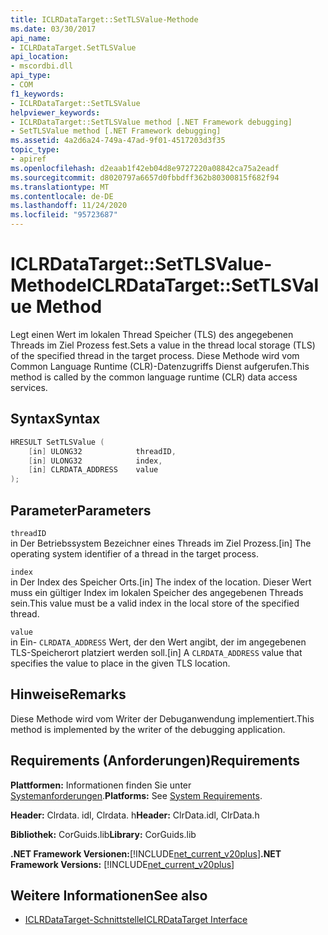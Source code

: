 ```yaml
---
title: ICLRDataTarget::SetTLSValue-Methode
ms.date: 03/30/2017
api_name:
- ICLRDataTarget.SetTLSValue
api_location:
- mscordbi.dll
api_type:
- COM
f1_keywords:
- ICLRDataTarget::SetTLSValue
helpviewer_keywords:
- ICLRDataTarget::SetTLSValue method [.NET Framework debugging]
- SetTLSValue method [.NET Framework debugging]
ms.assetid: 4a2d6a24-749a-47ad-9f01-4517203d3f35
topic_type:
- apiref
ms.openlocfilehash: d2eaab1f42eb04d8e9727220a08842ca75a2eadf
ms.sourcegitcommit: d8020797a6657d0fbbdff362b80300815f682f94
ms.translationtype: MT
ms.contentlocale: de-DE
ms.lasthandoff: 11/24/2020
ms.locfileid: "95723687"
---
```

# <a name="iclrdatatargetsettlsvalue-method"></a><span data-ttu-id="0361f-102">ICLRDataTarget::SetTLSValue-Methode</span><span class="sxs-lookup"><span data-stu-id="0361f-102">ICLRDataTarget::SetTLSValue Method</span></span>

<span data-ttu-id="0361f-103">Legt einen Wert im lokalen Thread Speicher (TLS) des angegebenen Threads im Ziel Prozess fest.</span><span class="sxs-lookup"><span data-stu-id="0361f-103">Sets a value in the thread local storage (TLS) of the specified thread in the target process.</span></span> <span data-ttu-id="0361f-104">Diese Methode wird vom Common Language Runtime (CLR)-Datenzugriffs Dienst aufgerufen.</span><span class="sxs-lookup"><span data-stu-id="0361f-104">This method is called by the common language runtime (CLR) data access services.</span></span>  
  
## <a name="syntax"></a><span data-ttu-id="0361f-105">Syntax</span><span class="sxs-lookup"><span data-stu-id="0361f-105">Syntax</span></span>  
  
```cpp  
HRESULT SetTLSValue (  
    [in] ULONG32            threadID,  
    [in] ULONG32            index,  
    [in] CLRDATA_ADDRESS    value  
);  
```  
  
## <a name="parameters"></a><span data-ttu-id="0361f-106">Parameter</span><span class="sxs-lookup"><span data-stu-id="0361f-106">Parameters</span></span>  

 `threadID`  
 <span data-ttu-id="0361f-107">in Der Betriebssystem Bezeichner eines Threads im Ziel Prozess.</span><span class="sxs-lookup"><span data-stu-id="0361f-107">[in] The operating system identifier of a thread in the target process.</span></span>  
  
 `index`  
 <span data-ttu-id="0361f-108">in Der Index des Speicher Orts.</span><span class="sxs-lookup"><span data-stu-id="0361f-108">[in] The index of the location.</span></span> <span data-ttu-id="0361f-109">Dieser Wert muss ein gültiger Index im lokalen Speicher des angegebenen Threads sein.</span><span class="sxs-lookup"><span data-stu-id="0361f-109">This value must be a valid index in the local store of the specified thread.</span></span>  
  
 `value`  
 <span data-ttu-id="0361f-110">in Ein- `CLRDATA_ADDRESS` Wert, der den Wert angibt, der im angegebenen TLS-Speicherort platziert werden soll.</span><span class="sxs-lookup"><span data-stu-id="0361f-110">[in] A `CLRDATA_ADDRESS` value that specifies the value to place in the given TLS location.</span></span>  
  
## <a name="remarks"></a><span data-ttu-id="0361f-111">Hinweise</span><span class="sxs-lookup"><span data-stu-id="0361f-111">Remarks</span></span>  

 <span data-ttu-id="0361f-112">Diese Methode wird vom Writer der Debuganwendung implementiert.</span><span class="sxs-lookup"><span data-stu-id="0361f-112">This method is implemented by the writer of the debugging application.</span></span>  
  
## <a name="requirements"></a><span data-ttu-id="0361f-113">Requirements (Anforderungen)</span><span class="sxs-lookup"><span data-stu-id="0361f-113">Requirements</span></span>  

 <span data-ttu-id="0361f-114">**Plattformen:** Informationen finden Sie unter [Systemanforderungen](../../get-started/system-requirements.md).</span><span class="sxs-lookup"><span data-stu-id="0361f-114">**Platforms:** See [System Requirements](../../get-started/system-requirements.md).</span></span>  
  
 <span data-ttu-id="0361f-115">**Header:** Clrdata. idl, Clrdata. h</span><span class="sxs-lookup"><span data-stu-id="0361f-115">**Header:** ClrData.idl, ClrData.h</span></span>  
  
 <span data-ttu-id="0361f-116">**Bibliothek:** CorGuids.lib</span><span class="sxs-lookup"><span data-stu-id="0361f-116">**Library:** CorGuids.lib</span></span>  
  
 <span data-ttu-id="0361f-117">**.NET Framework Versionen:**[!INCLUDE[net_current_v20plus](../../../../includes/net-current-v20plus-md.md)]</span><span class="sxs-lookup"><span data-stu-id="0361f-117">**.NET Framework Versions:** [!INCLUDE[net_current_v20plus](../../../../includes/net-current-v20plus-md.md)]</span></span>  
  
## <a name="see-also"></a><span data-ttu-id="0361f-118">Weitere Informationen</span><span class="sxs-lookup"><span data-stu-id="0361f-118">See also</span></span>

- [<span data-ttu-id="0361f-119">ICLRDataTarget-Schnittstelle</span><span class="sxs-lookup"><span data-stu-id="0361f-119">ICLRDataTarget Interface</span></span>](iclrdatatarget-interface.md)

